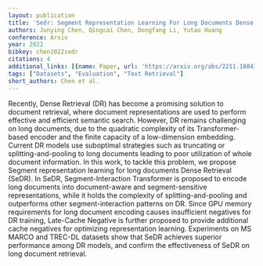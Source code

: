 ```yaml
---
layout: publication
title: 'Sedr: Segment Representation Learning For Long Documents Dense Retrieval'
authors: Junying Chen, Qingcai Chen, Dongfang Li, Yutao Huang
conference: Arxiv
year: 2022
bibkey: chen2022sedr
citations: 4
additional_links: [{name: Paper, url: 'https://arxiv.org/abs/2211.10841'}]
tags: ["Datasets", "Evaluation", "Text Retrieval"]
short_authors: Chen et al.
---
```

Recently, Dense Retrieval (DR) has become a promising solution to document
retrieval, where document representations are used to perform effective and
efficient semantic search. However, DR remains challenging on long documents,
due to the quadratic complexity of its Transformer-based encoder and the finite
capacity of a low-dimension embedding. Current DR models use suboptimal
strategies such as truncating or splitting-and-pooling to long documents
leading to poor utilization of whole document information. In this work, to
tackle this problem, we propose Segment representation learning for long
documents Dense Retrieval (SeDR). In SeDR, Segment-Interaction Transformer is
proposed to encode long documents into document-aware and segment-sensitive
representations, while it holds the complexity of splitting-and-pooling and
outperforms other segment-interaction patterns on DR. Since GPU memory
requirements for long document encoding causes insufficient negatives for DR
training, Late-Cache Negative is further proposed to provide additional cache
negatives for optimizing representation learning. Experiments on MS MARCO and
TREC-DL datasets show that SeDR achieves superior performance among DR models,
and confirm the effectiveness of SeDR on long document retrieval.